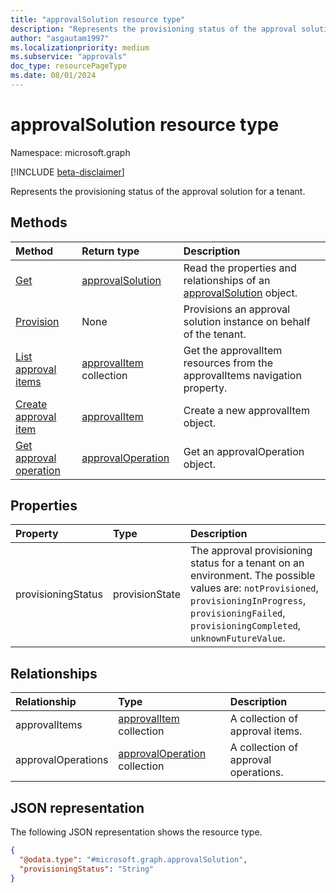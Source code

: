 ```yaml
---
title: "approvalSolution resource type"
description: "Represents the provisioning status of the approval solution for a tenant."
author: "asgautam1997"
ms.localizationpriority: medium
ms.subservice: "approvals"
doc_type: resourcePageType
ms.date: 08/01/2024
---
```


# approvalSolution resource type

Namespace: microsoft.graph

[!INCLUDE [beta-disclaimer](../../includes/beta-disclaimer.md)]

Represents the provisioning status of the approval solution for a tenant.

## Methods
|Method|Return type|Description|
|:---|:---|:---|
|[Get](../api/approvalsolution-get.md)|[approvalSolution](../resources/approvalsolution.md)|Read the properties and relationships of an [approvalSolution](../resources/approvalsolution.md) object.|
|[Provision](../api/approvalsolution-provision.md)|None|Provisions an approval solution instance on behalf of the tenant.|
|[List approval items](../api/approvalsolution-list-approvalitems.md)|[approvalItem](../resources/approvalitem.md) collection|Get the approvalItem resources from the approvalItems navigation property.|
|[Create approval item](../api/approvalsolution-post-approvalitems.md)|[approvalItem](../resources/approvalitem.md)|Create a new approvalItem object.|
|[Get approval operation](../api/approvaloperation-get.md)|[approvalOperation](../resources/approvaloperation.md)|Get an approvalOperation object.|


## Properties
|Property|Type|Description|
|:---|:---|:---|
|provisioningStatus|provisionState|The approval provisioning status for a tenant on an environment. The possible values are: `notProvisioned`, `provisioningInProgress`, `provisioningFailed`, `provisioningCompleted`, `unknownFutureValue`.|

## Relationships
|Relationship|Type|Description|
|:---|:---|:---|
|approvalItems|[approvalItem](../resources/approvalitem.md) collection|A collection of approval items.|
|approvalOperations|[approvalOperation](../resources/approvaloperation.md) collection|A collection of approval operations.|

## JSON representation
The following JSON representation shows the resource type.
<!-- {
  "blockType": "resource",
  "keyProperty": "id",
  "@odata.type": "microsoft.graph.approvalSolution",
  "openType": false
}
-->
``` json
{
  "@odata.type": "#microsoft.graph.approvalSolution",
  "provisioningStatus": "String"
}
```

